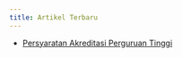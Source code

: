 ```yaml
---
title: Artikel Terbaru
---
```


- [Persyaratan Akreditasi Perguruan Tinggi](/blog/2020/12-01-persyaratan-akreditasi-perguruan-tinggi/)
